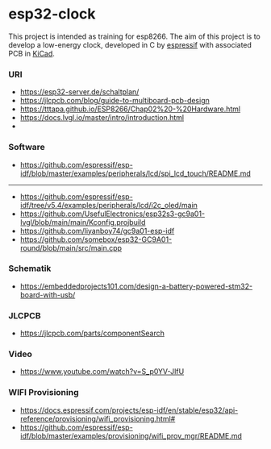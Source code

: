# esp32-clock

This project is intended as training for esp8266. The aim of this project is to develop a low-energy clock, developed in C by [espressif](https://www.espressif.com/) with associated PCB in [KiCad](https://www.kicad.org/).

### URI
* https://esp32-server.de/schaltplan/
* https://jlcpcb.com/blog/guide-to-multiboard-pcb-design
* https://tttapa.github.io/ESP8266/Chap02%20-%20Hardware.html
* https://docs.lvgl.io/master/intro/introduction.html
* 

### Software
* https://github.com/espressif/esp-idf/blob/master/examples/peripherals/lcd/spi_lcd_touch/README.md
-------------------------------
* https://github.com/espressif/esp-idf/tree/v5.4/examples/peripherals/lcd/i2c_oled/main
* https://github.com/UsefulElectronics/esp32s3-gc9a01-lvgl/blob/main/main/Kconfig.projbuild
* https://github.com/liyanboy74/gc9a01-esp-idf
* https://github.com/somebox/esp32-GC9A01-round/blob/main/src/main.cpp

### Schematik
* https://embeddedprojects101.com/design-a-battery-powered-stm32-board-with-usb/

### JLCPCB
* https://jlcpcb.com/parts/componentSearch

### Video
* https://www.youtube.com/watch?v=S_p0YV-JlfU


### WIFI Provisioning
* https://docs.espressif.com/projects/esp-idf/en/stable/esp32/api-reference/provisioning/wifi_provisioning.html#
* https://github.com/espressif/esp-idf/blob/master/examples/provisioning/wifi_prov_mgr/README.md
